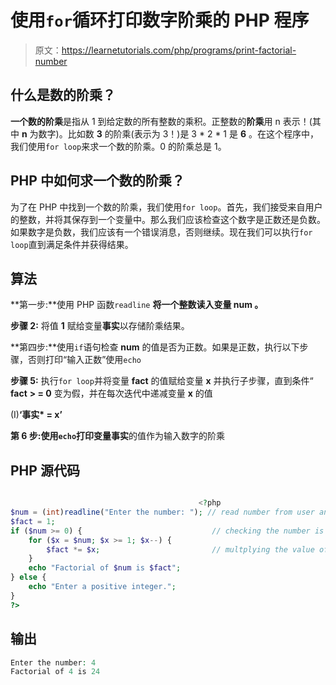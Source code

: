 # 使用`for`循环打印数字阶乘的 PHP 程序

> 原文：<https://learnetutorials.com/php/programs/print-factorial-number>

## 什么是数的阶乘？

**一个数的阶乘**是指从 1 到给定数的所有整数的乘积。正整数的**阶乘**用 n 表示！(其中 **n** 为数字)。比如数 **3** 的阶乘(表示为 3！)是 3 * 2 * 1 是 **6** 。在这个程序中，我们使用`for loop`来求一个数的阶乘。0 的阶乘总是 1。

## PHP 中如何求一个数的阶乘？

为了在 PHP 中找到一个数的阶乘，我们使用`for loop`。首先，我们接受来自用户的整数，并将其保存到一个变量中。那么我们应该检查这个数字是正数还是负数。如果数字是负数，我们应该有一个错误消息，否则继续。现在我们可以执行`for loop`直到满足条件并获得结果。

## 算法

**第一步:**使用 PHP 函数`readline` **将一个整数读入变量 **num** 。**

**步骤 2:** 将值 **1** 赋给变量**事实**以存储阶乘结果。

**第四步:**使用`if`语句检查 **num** 的值是否为正数。如果是正数，执行以下步骤，否则打印“输入正数”使用`echo`

**步骤 5:** 执行`for loop`并将变量 **fact** 的值赋给变量 **x** 并执行子步骤，直到条件“ **fact** **> = 0** 变为假，并在每次迭代中递减变量 **x** 的值

(I)**‘事实* = x’**

**第 6 步:**使用`echo`打印变量**事实**的值作为输入数字的阶乘

## PHP 源代码

```php

                                          <?php
$num = (int)readline("Enter the number: "); // read number from user and type casted into integer
$fact = 1;                                   
if ($num >= 0) {                             // checking the number is positive or negative
    for ($x = $num; $x >= 1; $x--) {
        $fact *= $x;                         // multplying the value of fact with x
    }
    echo "Factorial of $num is $fact";      
} else {
    echo "Enter a positive integer.";
}
?>

```

## 输出

```php
Enter the number: 4
Factorial of 4 is 24
```